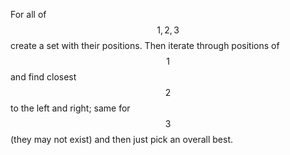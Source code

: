 For all of $$1, 2, 3$$ create a set with their positions.  Then iterate through positions of $$1$$ and find closest $$2$$ to the left and right; same for $$3$$ (they may not exist) and then just pick an overall best.

